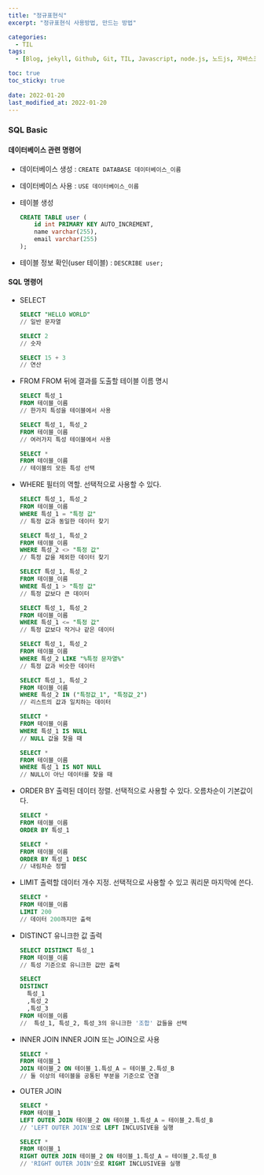 ```yaml
---
title: "정규표현식"
excerpt: "정규표현식 사용방법, 만드는 방법"

categories:
  - TIL
tags:
  - [Blog, jekyll, Github, Git, TIL, Javascript, node.js, 노드js, 자바스크립트, 정규표현식]

toc: true
toc_sticky: true
 
date: 2022-01-20
last_modified_at: 2022-01-20
---
```

### SQL Basic
#### 데이터베이스 관련 명령어
* 데이터베이스 생성 : `CREATE DATABASE 데이터베이스_이름`
* 데이터베이스 사용 : `USE 데이터베이스_이름`
* 테이블 생성 

    ```sql
    CREATE TABLE user (
        id int PRIMARY KEY AUTO_INCREMENT,
        name varchar(255),
        email varchar(255)
    );
    ```

* 테이블 정보 확인(user 테이블) : `DESCRIBE user;`

#### SQL 명령어
* SELECT
  
  ``` sql
  SELECT "HELLO WORLD"
  // 일반 문자열

  SELECT 2
  // 숫자

  SELECT 15 + 3
  // 연산
  ```

* FROM
FROM 뒤에 결과를 도출할 테이블 이름 명시

  ```sql
  SELECT 특성_1
  FROM 테이블_이름
  // 한가지 특성을 테이블에서 사용

  SELECT 특성_1, 특성_2
  FROM 테이블_이름
  // 여러가지 특성 테이블에서 사용

  SELECT *
  FROM 테이블_이름
  // 테이블의 모든 특성 선택
  ```

* WHERE
필터의 역할. 선택적으로 사용할 수 있다.

  ```sql
  SELECT 특성_1, 특성_2
  FROM 테이블_이름
  WHERE 특성_1 = "특정 값"
  // 특정 값과 동일한 데이터 찾기

  SELECT 특성_1, 특성_2
  FROM 테이블_이름
  WHERE 특성_2 <> "특정 값"
  // 특정 값을 제외한 데이터 찾기

  SELECT 특성_1, 특성_2
  FROM 테이블_이름
  WHERE 특성_1 > "특정 값"
  // 특정 값보다 큰 데이터

  SELECT 특성_1, 특성_2
  FROM 테이블_이름
  WHERE 특성_1 <= "특정 값"
  // 특정 값보다 작거나 같은 데이터

  SELECT 특성_1, 특성_2
  FROM 테이블_이름
  WHERE 특성_2 LIKE "%특정 문자열%"
  // 특정 값과 비슷한 데이터

  SELECT 특성_1, 특성_2
  FROM 테이블_이름
  WHERE 특성_2 IN ("특정값_1", "특정값_2")
  // 리스트의 값과 일치하는 데이터

  SELECT *
  FROM 테이블_이름
  WHERE 특성_1 IS NULL
  // NULL 값을 찾을 때

  SELECT *
  FROM 테이블_이름
  WHERE 특성_1 IS NOT NULL
  // NULL이 아닌 데이터를 찾을 때
  ```

* ORDER BY
출력된 데이터 정렬. 선택적으로 사용할 수 있다. 오름차순이 기본값이다.

  ```sql
  SELECT *
  FROM 테이블_이름
  ORDER BY 특성_1

  SELECT *
  FROM 테이블_이름
  ORDER BY 특성_1 DESC
  // 내림차순 정렬
  ```

* LIMIT
출력할 데이터 개수 지정. 선택적으로 사용할 수 있고 쿼리문 마지막에 쓴다.

  ```sql
  SELECT *
  FROM 테이블_이름
  LIMIT 200
  // 데이터 200까지만 출력
  ```

* DISTINCT
유니크한 값 출력
  ```sql
  SELECT DISTINCT 특성_1
  FROM 테이블_이름
  // 특성 기준으로 유니크한 값만 출력

  SELECT
  DISTINCT
    특성_1
    ,특성_2
    ,특성_3
  FROM 테이블_이름
  //  특성_1, 특성_2, 특성_3의 유니크한 '조합' 값들을 선택
  ```

* INNER JOIN
INNER JOIN 또는 JOIN으로 사용
  ```sql
  SELECT *
  FROM 테이블_1
  JOIN 테이블_2 ON 테이블_1.특성_A = 테이블_2.특성_B
  // 둘 이상의 테이블을 공통된 부분을 기준으로 연결
  ```

* OUTER JOIN
  ```sql
  SELECT *
  FROM 테이블_1
  LEFT OUTER JOIN 테이블_2 ON 테이블_1.특성_A = 테이블_2.특성_B
  // 'LEFT OUTER JOIN'으로 LEFT INCLUSIVE을 실행

  SELECT *
  FROM 테이블_1
  RIGHT OUTER JOIN 테이블_2 ON 테이블_1.특성_A = 테이블_2.특성_B
  // 'RIGHT OUTER JOIN'으로 RIGHT INCLUSIVE을 실행
  ```



